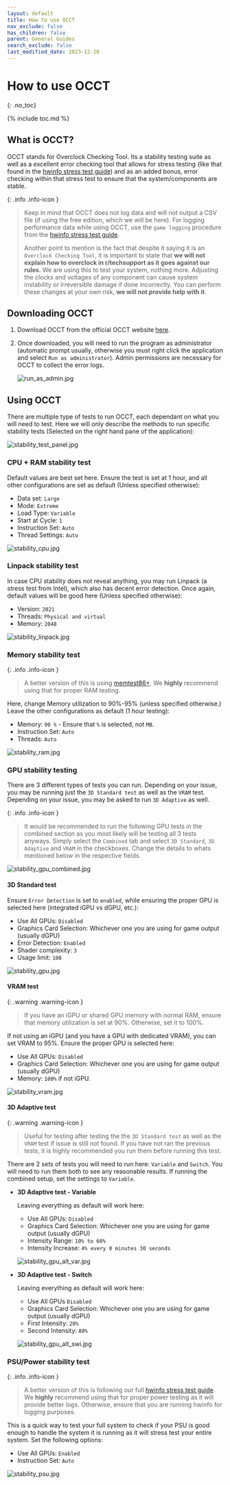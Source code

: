 ```yaml
---
layout: default
title: How to use OCCT
nav_exclude: false
has_children: false
parent: General Guides
search_exclude: false
last_modified_date: 2023-12-10
---
```


# How to use OCCT

{: .no_toc}

{% include toc.md %}

## What is OCCT?
OCCT stands for Overclock Checking Tool. Its a stability testing suite as well as a excellent error checking tool that allows for stress testing (like that found in the [hwinfo stress test guide](/docs/guides/hwinfo)) and as an added bonus, error checking within that stress test to ensure that the system/components are stable.

{: .info .info-icon }
> Keep in mind that OCCT does not log data and will not output a CSV file (if using the free edition, which we will be here). For logging performance data while using OCCT, use the `game logging` procedure from the [hwinfo stress test guide](/docs/guides/hwinfo).
>
> Another point to mention is the fact that despite it saying it is an `Overclock Checking Tool`, it is important to state that **we will not explain how to overclock in r/techsupport as it goes against our rules**. We are using this to test your system, nothing more. Adjusting the clocks and voltages of any component can cause system instability or irreversible damage if done incorrectly. You can perform these changes at your own risk, **we will not provide help with it**.

## Downloading OCCT
1. Download OCCT from the official OCCT website [here](https://www.ocbase.com/download).

2. Once downloaded, you will need to run the program as administrator (automatic prompt usually, otherwise you must right click the application and select `Run as administrator`). Admin permissions are necessary for OCCT to collect the error logs.

    ![run_as_admin.jpg](/assets/OCCT/run_as_admin.jpg)

## Using OCCT
There are multiple type of tests to run OCCT, each dependant on what you will need to test. Here we will only describe the methods to run specific stability tests (Selected on the right hand pane of the application):

![stability_test_panel.jpg](/assets/OCCT/stability_panel.jpg)

### CPU + RAM stability test
Default values are best set here. Ensure the test is set at 1 hour, and all other configurations are set as default (Unless specified otherwise):
- Data set: `Large`
- Mode: `Extreme`
- Load Type: `Variable`
- Start at Cycle: `1`
- Instruction Set: `Auto`
- Thread Settings: `Auto`

![stability_cpu.jpg](/assets/OCCT/stability_cpu.jpg)

### Linpack stability test
In case CPU stability does not reveal anything, you may run Linpack (a stress test from Intel), which also has decent error detection. Once again, default values will be good here (Unless specified otherwise):
- Version: `2021`
- Threads: `Physical and virtual`
- Memory: `2048`

![stability_linpack.jpg](/assets/OCCT/stability_linpack.jpg)

### Memory stability test
{: .info .info-icon }
> A better version of this is using [memtest86+](/docs/guides/memtest/memtest86). We **highly** recommend using that for proper RAM testing.

Here, change Memory utilization to 90%-95% (unless specified otherwise.) Leave the other configurations as default (1 hour testing):
- Memory: `90 %` - Ensure that `%` is selected, not `MB`.
- Instruction Set: `Auto`
- Threads: `Auto`

![stability_ram.jpg](/assets/OCCT/stability_ram.jpg)

### GPU stability testing
There are 3 different types of tests you can run. Depending on your issue, you may be running just the `3D Standard test` as well as the `VRAM` test. Depending on your issue, you may be asked to run `3D Adaptive` as well.

{: .info .info-icon }
> It would be recommended to run the following GPU tests in the combined section as you most likely will be testing all 3 tests anyways. Simply select the `Combined` tab and select `3D Standard`, `3D Adaptive` and `VRAM` in the checkboxes. Change the details to whats mentioned below in the respective fields.

![stability_gpu_combined.jpg](/assets/OCCT/stability_gpu_combined.jpg)

#### 3D Standard test
Ensure `Error Detection` is set to `enabled`, while ensuring the proper GPU is selected here (integrated iGPU vs dGPU, etc.):
- Use All GPUs: `Disabled`
- Graphics Card Selection: Whichever one you are using for game output (usually dGPU)
- Error Detection: `Enabled`
- Shader complexity: `3`
- Usage limit: `100`

![stability_gpu.jpg](/assets/OCCT/stability_gpu.jpg)

#### VRAM test
{: .warning .warning-icon }
> If you have an iGPU or shared GPU memory with normal RAM, ensure that memory utilization is set at 90%. Otherwise, set it to 100%.

If not using an iGPU (and you have a GPU with dedicated VRAM), you can set VRAM to 95%. Ensure the proper GPU is selected here:
- Use All GPUs: `Disabled`
- Graphics Card Selection: Whichever one you are using for game output (usually dGPU)
- Memory: `100%` if not iGPU.

![stability_vram.jpg](/assets/OCCT/stability_vram.jpg)

#### 3D Adaptive test
{: .warning .warning-icon }
> Useful for testing after testing the the `3D Standard test` as well as the `VRAM` test if issue is still not found. If you have not ran the previous tests, it is highly recommended you run them before running this test.

There are 2 sets of tests you will need to run here: `Variable` and `Switch`. You will need to run them both to see any reasonable results. If running the combined setup, set the settings to `Variable`.

- **3D Adaptive test - Variable**

    Leaving everything as default will work here:
    -  Use All GPUs: `Disabled`
    - Graphics Card Selection: Whichever one you are using for game output (usually dGPU)
    - Intensity Range: `10% to 60%`
    - Intensity Increase: `4% every 0 minutes 30 seconds`

    ![stability_gpu_alt_var.jpg](/assets/OCCT/stability_gpu_alt_var.jpg)

- **3D Adaptive test - Switch**

    Leaving everything as default will work here:
    -  Use All GPUs `Disabled`
    - Graphics Card Selection: Whichever one you are using for game output (usually dGPU)
    - First Intensity: `20%`
    - Second Intensity: `80%`

    ![stability_gpu_alt_swi.jpg](/assets/OCCT/stability_gpu_alt_swi.jpg)

### PSU/Power stability test
{: .info .info-icon }
> A better version of this is following our full [hwinfo stress test guide](/docs/guides/hwinfo). We **highly** recommend using that for proper power testing as it will provide better logs. Otherwise, ensure that you are running hwinfo for logging purposes.

This is a quick way to test your full system to check if your PSU is good enough to handle the system it is running as it will stress test your entire system. Set the following options:
- Use All GPUs: `Enabled`
- Instruction Set: `Auto`

![stability_psu.jpg](/assets/OCCT/stability_psu.jpg)